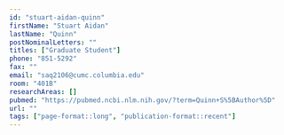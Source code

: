 ```yaml
---
id: "stuart-aidan-quinn"
firstName: "Stuart Aidan"
lastName: "Quinn"
postNominalLetters: ""
titles: ["Graduate Student"]
phone: "851-5292"
fax: ""
email: "saq2106@cumc.columbia.edu"
room: "401B"
researchAreas: []
pubmed: "https://pubmed.ncbi.nlm.nih.gov/?term=Quinn+S%5BAuthor%5D"
url: ""
tags: ["page-format::long", "publication-format::recent"]
---
```

